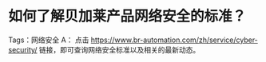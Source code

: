 # 如何了解贝加莱产品网络安全的标准？
Tags：网络安全
A：
点击 https://www.br-automation.com/zh/service/cyber-security/
链接，即可查询网络安全标准以及相关的最新动态。